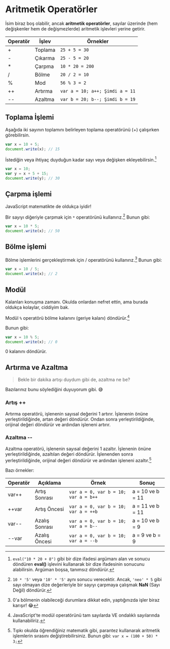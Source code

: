 # Aritmetik Operatörler

İsim biraz boş olabilir, ancak **aritmetik operatörler**, sayılar üzerinde (hem değişkenler hem de değişmezlerde) aritmetik işlevleri yerine getirir.

| Operatör | İşlev | Örnekler |
| -------- | ---- | -------- |
| + | Toplama | `25 + 5 = 30` |
| - | Çıkarma | `25 - 5 = 20` |
| * | Çarpma | `10 * 20 = 200` |
| / | Bölme | `20 / 2 = 10` |
| % | Mod | `56 % 3 = 2` |
| ++ | Artırma | `var a = 10; a++; Şimdi a = 11` |
| -- | Azaltma | `var b = 20; b--; Şimdi b = 19` |

## Toplama İşlemi
Aşağıda iki sayının toplamını belirleyen toplama operatörünü (+) çalışırken görebilirsin.

```javascript
var x = 10 + 5;
document.write(x); // 15
```

İstediğin veya ihtiyaç duyduğun kadar sayı veya değişken ekleyebilirsin.[^1]

```javascript
var x = 10;
var y = x + 5 + 15;
document.write(y); // 30
```
  
  [^1]: `eval("10 * 20 + 8")` gibi bir dize ifadesi argümanı alan ve sonucu döndüren **eval()** işlevini kullanarak bir dize ifadesinin sonucunu alabilirsin. Argüman boşsa, tanımsız döndürür.

## Çarpma işlemi

JavaScript matematikte de oldukça iyidir!

Bir sayıyı diğeriyle çarpmak için `*` operatörünü kullanırız.[^2]
Bunun gibi:
  
```javascript
var x = 10 * 5;
document.write(x); // 50
```

  [^2]: `10 * '5'` veya `'10' * '5'` aynı sonucu verecektir. Ancak, `'neo' * 5` gibi sayı olmayan dize değerleriyle bir sayıyı çarpmaya çalışmak **NaN** (Sayı Değil) döndürür.

## Bölme işlemi

Bölme işlemlerini gerçekleştirmek için / operatörünü kullanırız.[^3]
Bunun gibi:

```javascript
var x = 10 / 5;
document.write(x); // 2
```

  [^3]: 0'a bölmenin olabileceği durumlara dikkat edin, yaptığınızda işler biraz karışır! 😂

## Modül

Kalanları konuşma zamanı. Okulda onlardan nefret ettin, ama burada oldukça kolaylar, ciddiyim bak.

Modül `%` operatörü bölme kalanını (geriye kalanı) döndürür.[^4]

Bunun gibi:

```javascript	
var x = 10 % 5;
document.write(x); // 0
```

0 kalanını döndürür.

  [^4]: JavaScript'te modül operatörünü tam sayılarda VE ondalıklı sayılarında kullanabiliriz.

## Artırma ve Azaltma

> Bekle bir dakika artışı duydum gibi de, azaltma ne be?

Bazılarınız bunu söylediğini duyuyorum gibi. 😅

### Artış ++

Artırma operatörü, işlenenin sayısal değerini 1 artırır. İşlenenin önüne yerleştirildiğinde, artan değeri döndürür. Ondan sonra yerleştirildiğinde, orijinal değeri döndürür ve ardından işleneni artırır.

### Azaltma --

Azaltma operatörü, işlenenin sayısal değerini 1 azaltır. İşlenenin önüne yerleştirildiğinde, azaltılan değeri döndürür. İşlenenden sonra yerleştirildiğinde, orijinal değeri döndürür ve ardından işleneni azaltır.[^5]

  [^5]: Tıpkı okulda öğrendiğiniz matematik gibi, parantez kullanarak aritmetik işlemlerin sırasını değiştirebilirsiniz.
  Bunun gibi: `var x = (100 + 50) * 3;`

Bazı örnekler:

| Operatör | Açıklama | Örnek | Sonuç |
| -------- | -------- | ---- | ----- |
| var++ | Artış Sonrası | `var a = 0, var b = 10; var a = b++` | a = 10 ve b = 11 |
| ++var | Artış Öncesi | `var a = 0, var b = 10; var a = ++b` | a = 11 ve b = 11 |
| var-- | Azalış Sonrası | `var a = 0, var b = 10; var a = b--` | a = 10 ve b = 9 |
| --var | Azalış Öncesi | `var a = 0, var b = 10; var a = --b` | a = 9 ve b = 9 |
